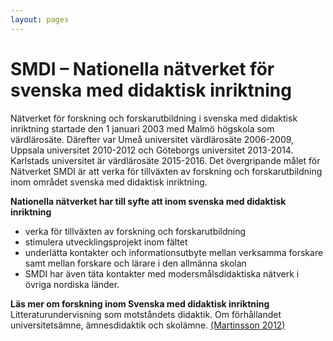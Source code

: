 ```yaml
---
layout: pages
---
```

# SMDI – Nationella nätverket för svenska med didaktisk inriktning

Nätverket för forskning och forskarutbildning i svenska med didaktisk inriktning startade den 1 januari 2003 med Malmö högskola som värdlärosäte. Därefter var Umeå universitet värdlärosäte 2006-2009, Uppsala universitet 2010-2012 och Göteborgs universitet 2013-2014. Karlstads universitet är värdlärosäte 2015-2016. Det övergripande målet för Nätverket SMDI är att verka för tillväxten av forskning och forskarutbildning inom området svenska med didaktisk inriktning.

__Nationella nätverket har till syfte att inom svenska med didaktisk inriktning__
- verka för tillväxten av forskning och forskarutbildning
- stimulera utvecklingsprojekt inom fältet
- underlätta kontakter och informationsutbyte mellan verksamma forskare samt mellan forskare och lärare i den allmänna skolan
- SMDI har även täta kontakter med modersmålsdidaktiska nätverk i övriga nordiska länder.

__Läs mer om forskning inom Svenska med didaktisk inriktning__
Litteraturundervisning som motståndets didaktik. Om förhållandet universitetsämne, ämnesdidaktik och skolämne. [(Martinsson 2012)](https://drive.google.com/open?id=1n1pO5Eh_woVy1hXYf-QHsVBHZqZ7IFbo)

